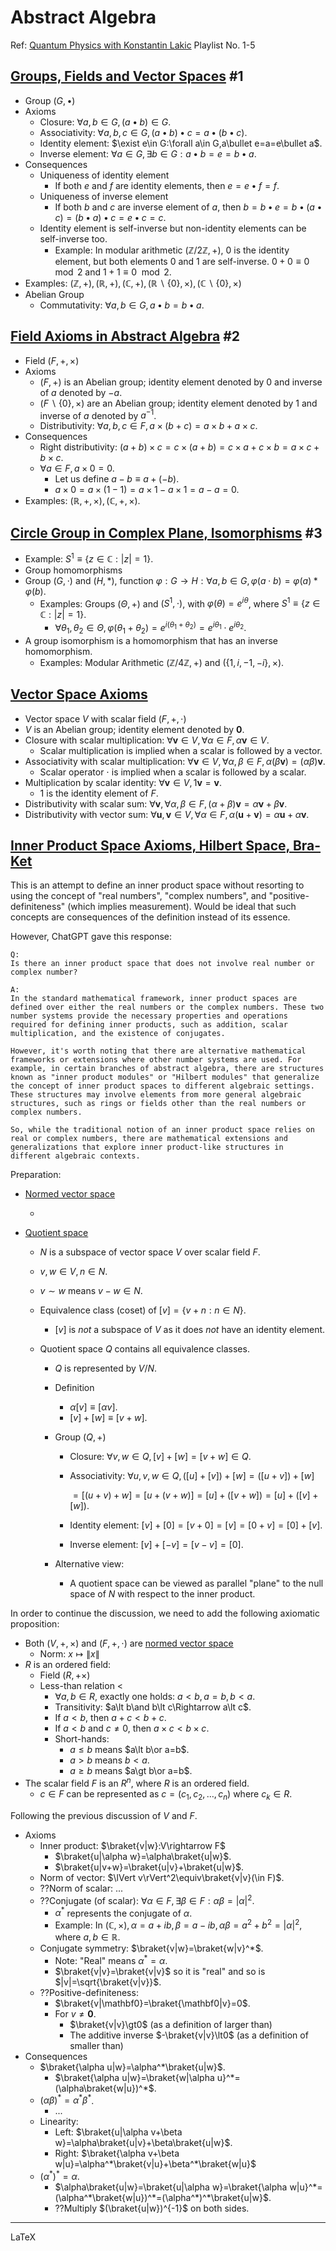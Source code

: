 # Abstract Algebra

Ref: [Quantum Physics with Konstantin Lakic](https://youtu.be/kqnMgQzjLmQ) Playlist No. 1-5

## [Groups, Fields and Vector Spaces](https://youtu.be/dj25YjbBWvc) #1

- Group $(G,\bullet)$
- Axioms
  - Closure: $\forall a,b\in G,(a\bullet b)\in G$.
  - Associativity: $\forall a,b,c\in G,(a\bullet b)\bullet c=a\bullet(b\bullet c)$.
  - Identity element: $\exist e\in G:\forall a\in G,a\bullet e=a=e\bullet a$.
  - Inverse element: $\forall a\in G,\exists b\in G:a\bullet b=e=b\bullet a$.
- Consequences
  - Uniqueness of identity element
    - If both $e$ and $f$ are identity elements, then $e=e\bullet f=f$.
  - Uniqueness of inverse element
    - If both $b$ and $c$ are inverse element of $a$, then $b=b\bullet e=b\bullet(a\bullet c)=(b\bullet a)\bullet c=e\bullet c=c$.
  - Identity element is self-inverse but non-identity elements can be self-inverse too.
    - Example: In modular arithmetic $(\mathbb Z/2\mathbb Z,+)$, $0$ is the identity element, but both elements $0$ and $1$ are self-inverse. $0+0\equiv0\mod 2$ and $1+1\equiv0\mod 2$.
- Examples: $(\mathbb Z,+),(\mathbb R,+),(\mathbb C,+),(\mathbb R\backslash\{0\},\times),(\mathbb C\backslash\{0\},\times)$
- Abelian Group
  - Commutativity: $\forall a,b\in G,a\bullet b=b\bullet a$.



## [Field Axioms in Abstract Algebra](https://youtu.be/ThyUKo0HMfw) #2

- Field $(F,+,\times)$
- Axioms
  - $(F,+)$ is an Abelian group; identity element denoted by $0$ and inverse of $a$ denoted by $-a$.
  - $(F\backslash\{0\},\times)$ are an Abelian group; identity element denoted by $1$ and inverse of $a$ denoted by $a^{-1}$.
  - Distributivity: $\forall a,b,c\in F,a\times(b+c)=a\times b+a\times c$.
- Consequences
  - Right distributivity: $(a+b)\times c=c\times(a+b)=c\times a+c\times b=a\times c+b\times c$.
  - $\forall a\in F,a\times 0=0$.
    - Let us define $a-b\equiv a+(-b)$.
    - $a\times 0=a\times(1-1)=a\times 1-a\times 1=a-a=0$.
- Examples: $(\mathbb R,+,\times),(\mathbb C,+,\times)$.



## [Circle Group in Complex Plane, Isomorphisms](https://youtu.be/c6xRecA-WP8) #3

- Example: $S^1\equiv\{z\in\mathbb C:|z|=1\}$.
- Group homomorphisms
- Group $(G,\cdot)$ and $(H,*)$, function $\varphi:G\rightarrow H:\forall a,b\in G,\varphi(a\cdot b)=\varphi(a)*\varphi(b)$.
  - Examples: Groups $(\Theta,+)$ and $(S^1,\cdot)$, with $\varphi(\theta)=e^{i\theta}$, where $S^1\equiv\{z\in\mathbb C:|z|=1\}$.
    - $\forall\theta_1,\theta_2\in\Theta,\varphi(\theta_1+\theta_2)=e^{i(\theta_1+\theta_2)}=e^{i\theta_1}\cdot e^{i\theta_2}$.
- A group isomorphism is a homomorphism that has an inverse homomorphism.
  - Examples: Modular Arithmetic $(\mathbb Z/4\mathbb Z,+)$ and $(\{1,i,-1,-i\},\times)$.



## [Vector Space Axioms](https://youtu.be/B3swka6eiIQ)

- Vector space $V$ with scalar field $(F,+,\cdot)$
- $V$ is an Abelian group; identity element denoted by $\mathbf 0$.
- Closure with scalar multiplication: $\forall\mathbf v\in V,\forall\alpha\in F,\alpha\mathbf v\in V$.
  - Scalar multiplication is implied when a scalar is followed by a vector.
- Associativity with scalar multiplication: $\forall\mathbf v\in V,\forall\alpha,\beta\in F,\alpha(\beta\mathbf v)=(\alpha\beta)\mathbf v$.
  - Scalar operator $\cdot$ is implied when a scalar is followed by a scalar.
- Multiplication by scalar identity: $\forall\mathbf v\in V,1\mathbf v=\mathbf v$.
  - $1$ is the identity element of $F$.
- Distributivity with scalar sum: $\forall\mathbf v,\forall\alpha,\beta\in F,(\alpha+\beta)\mathbf v=\alpha\mathbf v+\beta\mathbf v$.
- Distributivity with vector sum: $\forall\mathbf u,\mathbf v\in V,\forall\alpha\in F,\alpha(\mathbf u+\mathbf v)=\alpha\mathbf u+\alpha\mathbf v$.



## [Inner Product Space Axioms, Hilbert Space, Bra-Ket](https://youtu.be/o0br2HAcEuY)

This is an attempt to define an inner product space without resorting to using the concept of "real numbers", "complex numbers", and "positive-definiteness" (which implies measurement). Would be ideal that such concepts are consequences of the definition instead of its essence.

However, ChatGPT gave this response:

```
Q:
Is there an inner product space that does not involve real number or complex number?

A:
In the standard mathematical framework, inner product spaces are defined over either the real numbers or the complex numbers. These two number systems provide the necessary properties and operations required for defining inner products, such as addition, scalar multiplication, and the existence of conjugates.

However, it's worth noting that there are alternative mathematical frameworks or extensions where other number systems are used. For example, in certain branches of abstract algebra, there are structures known as "inner product modules" or "Hilbert modules" that generalize the concept of inner product spaces to different algebraic settings. These structures may involve elements from more general algebraic structures, such as rings or fields other than the real numbers or complex numbers.

So, while the traditional notion of an inner product space relies on real or complex numbers, there are mathematical extensions and generalizations that explore inner product-like structures in different algebraic contexts.
```

Preparation:

- [Normed vector space](https://en.wikipedia.org/wiki/Normed_vector_space)

  -

- [Quotient space](https://en.wikipedia.org/wiki/Quotient_space_(linear_algebra))

  - $N$ is a subspace of vector space $V$ over scalar field $F$.

  - $v,w\in V,n\in N$.

  - $v\sim w$ means $v-w\in N$.

  - Equivalence class (coset) of $[v]=\{v+n:n\in N\}$.

    - $[v]$ is *not* a subspace of $V$ as it does *not* have an identity element.

  - Quotient space $Q$ contains all equivalence classes.

    - $Q$ is represented by $V/N$.

    - Definition

      - $\alpha[v]\equiv[\alpha v]$.
      - $[v]+[w]\equiv[v+w].$

    - Group $(Q,+)$

      - Closure: $\forall v,w\in Q,[v]+[w]=[v+w]\in Q$.

      - Associativity: $\forall u,v,w\in Q,([u]+[v])+[w]=([u+v])+[w]$

        $=[(u+v)+w]=[u+(v+w)]=[u]+([v+w])=[u]+([v]+[w])$.

      - Identity element: $[v]+[0]=[v+0]=[v]=[0+v]=[0]+[v]$.

      - Inverse element: $[v]+[-v]=[v-v]=[0]$.

    - Alternative view:

      - A quotient space can be viewed as parallel "plane" to the null space of $N$ with respect to the inner product.

In order to continue the discussion, we need to add the following axiomatic proposition:

- Both $(V,+,\times)$ and $(F,+,\cdot)$ are [normed vector space](https://en.wikipedia.org/wiki/Normed_vector_space)
  - Norm: $x\mapsto\lVert x\rVert$
- $R$ is an ordered field:
  - Field $(R,+\times)$
  - Less-than relation $\lt$
    - $\forall a,b\in R$, exactly one holds: $a\lt b,a=b,b\lt a$.
    - Transitivity: $a\lt b\and b\lt c\Rightarrow a\lt c$.
    - If $a\lt b$, then $a+c\lt b+c$.
    - If $a\lt b$ and $c\ne 0$, then $a\times c\lt b\times c$.
    - Short-hands:
      - $a\le b$ means $a\lt b\or a=b$.
      - $a\gt b$ means $b\lt a$.
      - $a\ge b$ means $a\gt b\or a=b$.
- The scalar field $F$ is an $R^n$, where $R$ is an ordered field.
  - $c\in F$ can be represented as $c=(c_1,c_2,\ldots,c_n)$ where $c_k\in R$.

Following the previous discussion of $V$ and $F$.

- Axioms
  - Inner product: $\braket{v|w}:V\rightarrow F$
    - $\braket{u|\alpha w}=\alpha\braket{u|w}$.
    - $\braket{u|v+w}=\braket{u|v}+\braket{u|w}$.
  - Norm of vector: $\lVert v\rVert^2\equiv\braket{v|v}(\in F)$.
  - ??Norm of scalar: ...
  - ??Conjugate (of scalar): $\forall\alpha\in F,\exists\beta\in F:\alpha\beta=|\alpha|^2$.
    - $\alpha^*$ represents the conjugate of $\alpha$.
    - Example: In $(\mathbb C,\times),\alpha=a+ib,\beta=a-ib,\alpha\beta=a^2+b^2=|\alpha|^2$, where $a,b\in\mathbb R$.
  - Conjugate symmetry: $\braket{v|w}=\braket{w|v}^*$.
    - Note: "Real" means $\alpha^*=\alpha$.
    - $\braket{v|v}=\braket{v|v}$ so it is "real" and so is $|v|=\sqrt{\braket{v|v}}$.
  - ??Positive-definiteness:
    - $\braket{v|\mathbf0}=\braket{\mathbf0|v}=0$.
    - For $v\ne\mathbf0$.
      - $\braket{v|v}\gt0$ (as a definition of larger than)
      - The additive inverse $-\braket{v|v}\lt0$ (as a definition of smaller than)
- Consequences
  - $\braket{\alpha u|w}=\alpha^*\braket{u|w}$.
    - $\braket{\alpha u|w}=\braket{w|\alpha u}^*=(\alpha\braket{w|u})^*$.
  - $(\alpha\beta)^*=\alpha^*\beta^*$.
    - ...
  - Linearity:
    - Left: $\braket{u|\alpha v+\beta w}=\alpha\braket{u|v}+\beta\braket{u|w}$.
    - Right: $\braket{\alpha v+\beta w|u}=\alpha^*\braket{v|u}+\beta^*\braket{w|u}$
  - $(\alpha^*)^*=\alpha$.
    - $\alpha\braket{u|w}=\braket{u|\alpha w}=\braket{\alpha w|u}^*=(\alpha^*\braket{w|u})^*=(\alpha^*)^*\braket{u|w}$.
    - ??Multiply $(\braket{u|w})^{-1}$ on both sides.


---

LaTeX

$$
\newcommand{\Rsr}[1]{\frac{1}{\sqrt{#1}}}
\newcommand{\Tr}{\mathrm{Tr}}
$$
